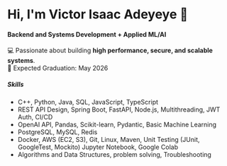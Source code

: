 # Hi, I'm Victor Isaac Adeyeye 👋

#### Backend and Systems Development + Applied ML/AI
💻 Passionate about building **high performance, secure, and scalable systems**. <br>
📅 Expected Graduation: May 2026 

##### Skills
- C++, Python, Java, SQL, JavaScript, TypeScript<br>
- REST API Design, Spring Boot, FastAPI, Node.js, Multithreading, JWT Auth, CI/CD<br>
- OpenAI API, Pandas, Scikit-learn, Pydantic, Basic Machine Learning
- PostgreSQL, MySQL, Redis<br>  
- Docker, AWS (EC2, S3), Git, Linux, Maven, Unit Testing (JUnit, GoogleTest, Mockito) Jupyter Notebook, Google Colab <br>
- Algorithms and Data Structures, problem solving, Troubleshooting <br> 
